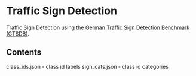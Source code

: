 # Traffic Sign Detection 

Traffic Sign Detection using the [German Traffic Sign Detection Benchmark (GTSDB)](https://benchmark.ini.rub.de/gtsdb_about.html). 

## Contents 
class_ids.json - class id labels 
sign_cats.json - class id categories 